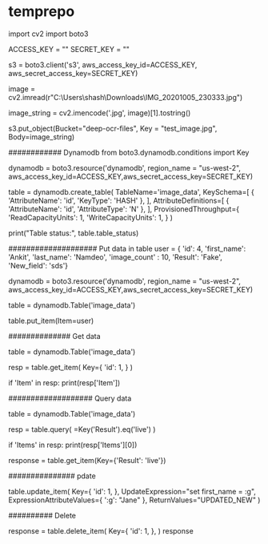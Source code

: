 # temprepo

import cv2
import boto3

ACCESS_KEY = ""
SECRET_KEY =  ""

s3 = boto3.client('s3', aws_access_key_id=ACCESS_KEY,
                  aws_secret_access_key=SECRET_KEY)


image = cv2.imread(r"C:\Users\shash\Downloads\IMG_20201005_230333.jpg")


image_string = cv2.imencode('.jpg', image)[1].tostring()

s3.put_object(Bucket="deep-ocr-files", Key = "test_image.jpg", Body=image_string)



############ Dynamodb
from boto3.dynamodb.conditions import Key

dynamodb = boto3.resource('dynamodb', region_name = "us-west-2", aws_access_key_id=ACCESS_KEY,aws_secret_access_key=SECRET_KEY)


table = dynamodb.create_table(
    TableName='image_data',
    KeySchema=[
        {
            'AttributeName': 'id',
            'KeyType': 'HASH'
        },
    ],
    AttributeDefinitions=[
        {
            'AttributeName': 'id',
            'AttributeType': 'N'
        },
    ],
    ProvisionedThroughput={
        'ReadCapacityUnits': 1,
        'WriteCapacityUnits': 1,
    }
)


print("Table status:", table.table_status)


#################### Put data in table
user = {
    'id': 4,
    'first_name': 'Ankit',
    'last_name': 'Namdeo',
    'image_count' : 10,
    'Result': 'Fake',
    'New_field': 'sds'}

dynamodb = boto3.resource('dynamodb', region_name = "us-west-2", aws_access_key_id=ACCESS_KEY,aws_secret_access_key=SECRET_KEY)

table = dynamodb.Table('image_data')

table.put_item(Item=user)


############## Get data

table = dynamodb.Table('image_data')

resp = table.get_item(
    Key={
        'id': 1,
    }
)

if 'Item' in resp:
    print(resp['Item'])

################### Query data

table = dynamodb.Table('image_data')

resp = table.query(
    =Key('Result').eq('live')
)

if 'Items' in resp:
    print(resp['Items'][0])

response = table.get_item(Key={'Result': 'live'})

############### pdate

table.update_item(
    Key={
        'id': 1,
    },
    UpdateExpression="set first_name = :g",
    ExpressionAttributeValues={
        ':g': "Jane"
    },
    ReturnValues="UPDATED_NEW"
)


########## Delete


response = table.delete_item(
    Key={
        'id': 1,
    },
)
response
